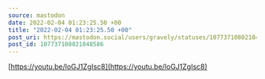 ```yaml
---
source: mastodon
date: 2022-02-04 01:23:25.50 +00
title: "2022-02-04 01:23:25.50 +00"
post_uri: https://mastodon.social/users/gravely/statuses/107737108021048586
post_id: 107737108021048586
---
```

[https://youtu.be/loGJ1ZgIsc8](https://youtu.be/loGJ1ZgIsc8)


